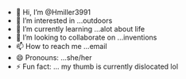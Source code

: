- 👋 Hi, I’m @Hmiller3991
- 👀 I’m interested in ...outdoors
- 🌱 I’m currently learning ...alot about life
- 💞️ I’m looking to collaborate on ...inventions
- 📫 How to reach me ...email
- 😄 Pronouns: ...she/her
- ⚡ Fun fact: ... my thumb is currently dislocated lol

<!---
Hmiller3991/Hmiller3991 is a ✨ special ✨ repository because its `README.md` (this file) appears on your GitHub profile.
You can click the Preview link to take a look at your changes.
--->
